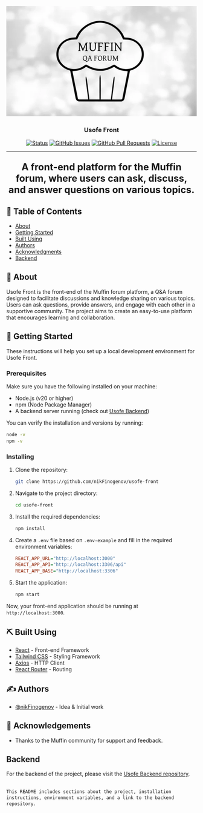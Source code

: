 <p align="center">
  <a href="" rel="noopener">
    <img src="public/muf.png" alt="Project logo"></a>
</p>

<div align="center">
<h3 align="center">Usofe Front</h3>

[![Status](https://img.shields.io/badge/status-active-success.svg)]()
[![GitHub Issues](https://img.shields.io/github/issues/nikFinogenov/usofe-front.svg)](https://github.com/nikFinogenov/usofe-front/issues)
[![GitHub Pull Requests](https://img.shields.io/github/issues-pr/nikFinogenov/usofe-front.svg)](https://github.com/nikFinogenov/usofe-front/pulls)
[![License](https://img.shields.io/badge/license-MIT-blue.svg)](/LICENSE)

</div>

---

<p align="center" style="font-size: 25px;">
    <b>A front-end platform for the Muffin forum, where users can ask, discuss, and answer questions on various topics.</b>
    <br> 
</p>

## 📝 Table of Contents

- [About](#about)
- [Getting Started](#getting_started)
- [Built Using](#built_using)
- [Authors](#authors)
- [Acknowledgments](#acknowledgement)
- [Backend](#backend)

## 🧐 About <a name = "about"></a>

Usofe Front is the front-end of the Muffin forum platform, a Q&A forum designed to facilitate discussions and knowledge sharing on various topics. Users can ask questions, provide answers, and engage with each other in a supportive community. The project aims to create an easy-to-use platform that encourages learning and collaboration.

## 🏁 Getting Started <a name = "getting_started"></a>

These instructions will help you set up a local development environment for Usofe Front.

### Prerequisites

Make sure you have the following installed on your machine:

- Node.js (v20 or higher)
- npm (Node Package Manager)
- A backend server running (check out [Usofe Backend](https://github.com/nikFinogenov/usofe-back))

You can verify the installation and versions by running:

```bash
node -v
npm -v
```

### Installing

1. Clone the repository:

   ```bash
   git clone https://github.com/nikFinogenov/usofe-front
   ```

2. Navigate to the project directory:

   ```bash
   cd usofe-front
   ```

3. Install the required dependencies:

   ```bash
   npm install
   ```

4. Create a `.env` file based on `.env-example` and fill in the required environment variables:

   ```ini
   REACT_APP_URL="http://localhost:3000"
   REACT_APP_API="http://localhost:3306/api"
   REACT_APP_BASE="http://localhost:3306"
   ```

5. Start the application:

   ```bash
   npm start
   ```

Now, your front-end application should be running at `http://localhost:3000`.

## ⛏️ Built Using <a name = "built_using"></a>

- [React](https://reactjs.org/) - Front-end Framework
- [Tailwind CSS](https://tailwindcss.com/) - Styling Framework
- [Axios](https://axios-http.com/) - HTTP Client
- [React Router](https://reactrouter.com/) - Routing

## ✍️ Authors <a name = "authors"></a>

- [@nikFinogenov](https://github.com/nikFinogenov) - Idea & Initial work

## 🎉 Acknowledgements <a name = "acknowledgement"></a>

- Thanks to the Muffin community for support and feedback.

## Backend <a name = "backend"></a>

For the backend of the project, please visit the [Usofe Backend repository](https://github.com/nikFinogenov/usofe-back).
```

This README includes sections about the project, installation instructions, environment variables, and a link to the backend repository.